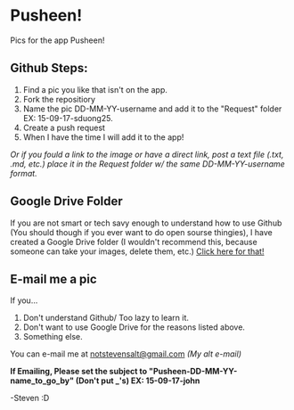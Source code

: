 # Pusheen!
Pics for the app Pusheen!

## Github Steps:
1. Find a pic you like that isn't on the app.
2. Fork the repositiory
3. Name the pic DD-MM-YY-username and add it to the "Request" folder EX: 15-09-17-sduong25.
5. Create a push request
4. When I have the time I will add it to the app!

*Or if you fould a link to the image or have a direct link, post a text file (.txt, .md, etc.) place it in the Request folder w/ the same DD-MM-YY-username format.*

## Google Drive Folder
If you are not smart or tech savy enough to understand how to use Github (You should though if you ever want to do open sourse thingies), I have created a Google Drive folder (I wouldn't recommend this, because someone can take your images, delete them, etc.)
[Click here for that!](https://drive.google.com/open?id=0B08DdMCY_861bnBuQVNZZ2RwR2M)

## E-mail me a pic
If you...
1. Don't understand Github/ Too lazy to learn it.
2. Don't want to use Google Drive for the reasons listed above.
3. Something else.

You can e-mail me at notstevensalt@gmail.com *(My alt e-mail)*

**If Emailing, Please set the subject to "Pusheen-DD-MM-YY-name_to_go_by" (Don't put _'s) EX: 15-09-17-john**

-Steven :D
